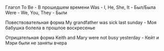 Глагол To Be - В прошедшем времени
Was - I, He, She, It - Был/Была
Were - We, You, They - Были

Повествовательная форма
My grandfather was sick last sunday - Моя бабушка болела в прошлое воскресенье

Отрицательная форма
Keith and Mary were not busy yesterday - Кейт и Мэри были не заняты вчера